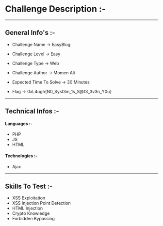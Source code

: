 # Challenge Description :-

_______________
## General Info's :-

* Challenge Name -> EasyBlog

* Challenge Level -> Easy

* Challenge Type -> Web

* Challenge Author -> Momen Ali

* Expected Time To Solve -> 30 Minutes

* Flag -> 0xL4ugh{N0_Syst3m_1s_S@f3_3v3n_Y0u}
_______________
## Technical Infos :-

#### Languages :- 

* PHP
* JS
* HTML

#### Technologies :-

* Ajax
_______________

## Skills To Test :-

* XSS Exploitation
* XSS Injection Point Detection
* HTML Injection
* Crypto Knowledge
* Forbidden Bypassing
